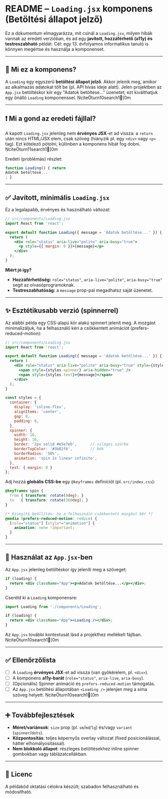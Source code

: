 
# README – `Loading.jsx` komponens (Betöltési állapot jelző)

Ez a dokumentum elmagyarázza, mit csinál a `Loading.jsx`, milyen hibák vannak az eredeti verzióban,
és ad egy **javított, hozzáférhető (a11y) és testreszabható** példát. Cél: egy 13. évfolyamos informatikus tanuló
is könnyen megértse és használja a komponenset.

---

## 🎯 Mi ez a komponens?
A `Loading` egy egyszerű **betöltési állapot jelző**. Akkor jelenik meg, amikor az alkalmazás adatokat tölt be
(pl. API hívás ideje alatt). Jelen projektben az `App.jsx` betöltéskor kiír egy "Adatok betöltése..."
üzenetet; ezt kiválthatjuk egy önálló `Loading` komponenssel. citeturn10search1[0m

---

## ❗ Mi a gond az eredeti fájllal?
A kapott `Loading.jsx` jelenleg nem **érvényes JSX**-et ad vissza: a `return` után nincs HTML/JSX elem,
csak szöveg (hiányzik pl. egy `<div>` vagy `<p>` tag). Ezt kötelező pótolni, különben a komponens hibát fog dobni. citeturn11search1[0m

Eredeti (problémás) részlet:
```jsx
function Loading() { return 
Adatok betöltése...
; }
```

---

## ✅ Javított, minimális `Loading.jsx`
Ez a legalapabb, érvényes és használható változat:

```jsx
// src/components/Loading.jsx
import React from 'react';

export default function Loading({ message = 'Adatok betöltése...' }) {
  return (
    <div role="status" aria-live="polite" aria-busy="true">
      <p style={{ margin: 0 }}>{message}</p>
    </div>
  );
}
```

**Miért jó így?**
- **Hozzáférhetőség:** `role="status"`, `aria-live="polite"`, `aria-busy="true"` segít az olvasóprogramoknak.
- **Testreszabhatóság:** a `message` prop-pal megadhatsz saját üzenetet.

---

## ✨ Esztétikusabb verzió (spinnerrel)
Az alábbi példa egy CSS-alapú kör alakú spinnert jelenít meg. A mozgást minimalizáljuk, ha a felhasználó
kéri a csökkentett animációt (prefers-reduced-motion):

```jsx
// src/components/Loading.jsx
import React from 'react';

export default function Loading({ message = 'Adatok betöltése...' }) {
  return (
    <div role="status" aria-live="polite" aria-busy="true" style={styles.container}>
      <span style={styles.spinner} aria-hidden="true" />
      <span style={styles.text}>{message}</span>
    </div>
  );
}

const styles = {
  container: {
    display: 'inline-flex',
    alignItems: 'center',
    gap: 8,
    padding: 8,
  },
  spinner: {
    width: 16,
    height: 16,
    border: '2px solid #e5e7eb',      // világos szürke
    borderTopColor: '#3b82f6',        // kék
    borderRadius: '50%',
    animation: 'spin 1s linear infinite',
  },
  text: { margin: 0 }
};
```

Adj hozzá **globális CSS-be** egy `@keyframes` definíciót (pl. `src/index.css`):
```css
@keyframes spin {
  from { transform: rotate(0deg); }
  to   { transform: rotate(360deg); }
}

/* Kisegítő beállítás: ha a felhasználó csökkentett mozgást kér */
@media (prefers-reduced-motion: reduce) {
  [role="status"] [style*="animation"] {
    animation: none !important;
  }
}
```

---

## 🔌 Használat az `App.jsx`-ben
Az `App.jsx` jelenleg betöltéskor így jeleníti meg a szöveget:

```jsx
if (loading) {
  return <div className="App"><p>Adatok betöltése...</p></div>;
}
```

Cseréld ki a `Loading` komponensre:

```jsx
import Loading from './components/Loading';

if (loading) {
  return <div className="App"><Loading /></div>;
}
```

Az `App.jsx` további kontextusát lásd a projekthez mellékelt fájlban. citeturn10search1[0m

---

## ✅ Ellenőrzőlista
- [ ] A `Loading` **érvényes JSX**-et ad vissza (van gyökérelem, pl. `<div>`).
- [ ] A komponens **a11y-barát** (`role="status"`, `aria-live`, `aria-busy`).
- [ ] (Opcionális) Spinner animáció és `prefers-reduced-motion` támogatás.
- [ ] Az `App.jsx` betöltési állapotában `<Loading />` jelenjen meg a sima szöveg helyett. citeturn10search1[0m

---

## ➕ Továbbfejlesztések
- **Méret/variánsok**: `size` prop (pl. `sm`/`md`/`lg`) és/vagy `variant` (`spinner`/`dots`).
- **Központosítás**: teljes képernyős overlay változat (fixed posicionálással, háttér elhomályosítással).
- **Nem blokkoló állapot**: részleges betöltésekhez inline spinner gombokban vagy táblázatcellákban.

---

## 📄 Licenc
A példakód oktatási célokra készült; szabadon felhasználható és módosítható.
